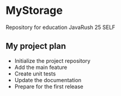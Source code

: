 # MyStorage
Repository for education JavaRush 25 SELF

## My project plan

- Initialize the project repository
- Add the main feature
- Create unit tests
- Update the documentation
- Prepare for the first release 
